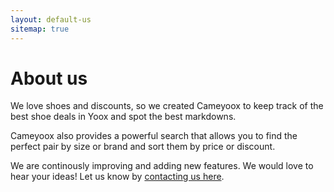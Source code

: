 ```yaml
---
layout: default-us
sitemap: true
---
```


<div class="text">
	<h1 class="center">About us</h1>
	<p>
		We love shoes and discounts, so we created Cameyoox to keep track of the best shoe deals in Yoox and spot the best markdowns.
	</p>
	<p>
		Cameyoox also provides a powerful search that allows you to find the perfect pair by size or brand and sort them by price or discount.
	</p>
	<p>
		We are continously improving and adding new features. We would love to hear your ideas! Let us know by <a href="/uk/contact.html">contacting us here</a>. 
	</p>
</div>